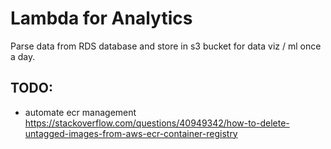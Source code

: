# Lambda for Analytics

Parse data from RDS database and store in s3 bucket for data viz / ml once a day.

## TODO:

- automate ecr management
https://stackoverflow.com/questions/40949342/how-to-delete-untagged-images-from-aws-ecr-container-registry
